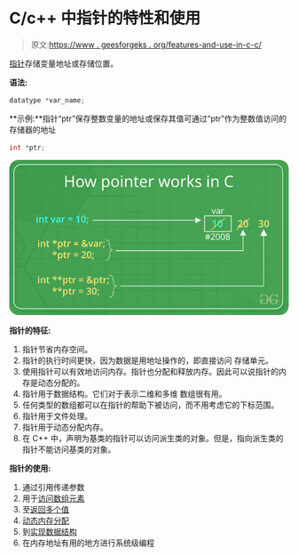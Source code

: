 # C/c++ 中指针的特性和使用

> 原文:[https://www . geesforgeks . org/features-and-use-in-c-c/](https://www.geeksforgeeks.org/features-and-use-of-pointers-in-c-c/)

[指针](https://www.geeksforgeeks.org/pointers-in-c-and-c-set-1-introduction-arithmetic-and-array/)存储变量地址或存储位置。

**语法:**

```cpp
datatype *var_name; 

```

**示例:**指针“ptr”保存整数变量的地址或保存其值可通过“ptr”作为整数值访问的存储器的地址

```cpp
int *ptr;  

```

[![](img/18dfa9875c628b2a12aff04757e5f943.png)](https://www.geeksforgeeks.org/pointers-in-c-and-c-set-1-introduction-arithmetic-and-array/)

**指针的特征:**

1.  指针节省内存空间。
2.  指针的执行时间更快，因为数据是用地址操作的，即直接访问
    存储单元。
3.  使用指针可以有效地访问内存。指针也分配和释放内存。因此可以说指针的内存是动态分配的。
4.  指针用于数据结构。它们对于表示二维和多维
    数组很有用。
5.  任何类型的数组都可以在指针的帮助下被访问，而不用考虑它的下标范围。
6.  指针用于文件处理。
7.  指针用于动态分配内存。
8.  在 C++ 中，声明为基类的指针可以访问派生类的对象。但是，指向派生类的指针不能访问基类的对象。

**指针的使用:**

1.  通过引用传递参数
2.  用于[访问数组元素](https://www.geeksforgeeks.org/arrays-in-c-cpp/)
3.  至[返回多个值](https://www.geeksforgeeks.org/how-to-return-multiple-values-from-a-function-in-c-or-cpp/)
4.  [动态内存分配](https://www.geeksforgeeks.org/dynamic-memory-allocation-in-c-using-malloc-calloc-free-and-realloc/)
5.  到[实现数据结构](https://www.geeksforgeeks.org/data-structures/)
6.  在内存地址有用的地方进行系统级编程